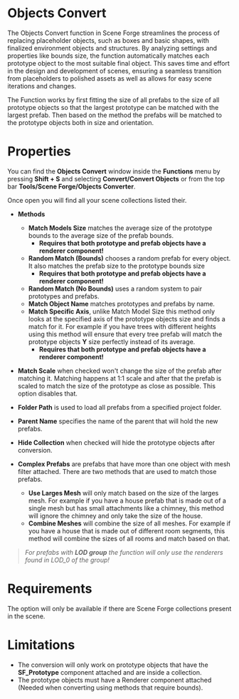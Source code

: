 ﻿
# Objects Convert

The Objects Convert function in Scene Forge streamlines the process of replacing placeholder objects, such as boxes and basic shapes, with finalized environment objects and structures. By analyzing settings and properties like bounds size, the function automatically matches each prototype object to the most suitable final object. This saves time and effort in the design and development of scenes, ensuring a seamless transition from placeholders to polished assets as well as allows for easy scene iterations and changes.

The Function works by first fitting the size of all prefabs to the size of all prototype objects so that the largest prototype can be matched with the largest prefab. Then based on the method the prefabs will be matched to the prototype objects both in size and orientation.

# Properties

You can find the **Objects Convert** window inside the **Functions** menu by pressing **Shift + S** and selecting **Convert/Convert Objects** or from the top bar **Tools/Scene Forge/Objects Converter**.

Once open you will find all your scene collections listed their.


- **Methods**

	-  **Match Models Size** matches the average size of the prototype bounds to the average size of the prefab bounds.
		-	**Requires that both prototype and prefab objects have a renderer component!**
	-  **Random Match (Bounds)** chooses a random prefab for every object. It also matches the prefab size to the prototype bounds size
		- **Requires that both prototype and prefab objects have a renderer component!**
	- **Random Match (No Bounds)** uses a random system to pair prototypes and prefabs.
	- **Match Object Name** matches prototypes and prefabs by name.
	-  **Match Specific Axis**, unlike Match Model Size this method only looks at the specified axis of the prototype objects size and finds a match for it. For example if you have trees with different heights using this method will ensure that every tree prefab will match the prototype objects **Y** size perfectly instead of its average.
		-  **Requires that both prototype and prefab objects have a renderer component!**

- **Match Scale** when checked won't change the size of the prefab after matching it. Matching happens at 1:1 scale and after that the prefab is scaled to match the size of the prototype as close as possible. This option disables that. 
	
- **Folder Path** is used to load all prefabs from a specified project folder.
- **Parent Name** specifies the name of the parent that will hold the new prefabs.
- **Hide Collection** when checked will hide the prototype objects after conversion.
- **Complex Prefabs** are prefabs that have more than one object with mesh filter attached. There are two methods that are used to match those prefabs.

	- **Use Larges Mesh** will only match based on the size of the larges mesh. For example if you have a house prefab that is made out of a single mesh but has small attachments like a chimney, this method will ignore the chimney and only take the size of the house.
	- **Combine Meshes** will combine the size of all meshes. For example if you have a house that is made out of different room segments, this method will combine the sizes of all rooms and match based on that.

>*For prefabs with **LOD group** the function will only use the renderers found in LOD_0 of the group!*

# Requirements

The option will only be available if there are Scene Forge collections present in the scene.


# Limitations

- The conversion will only work on prototype objects that have the **SF_Prototype** component attached and are inside a collection.
- The prototype objects must have a Renderer component attached (Needed when converting using methods that require bounds).
